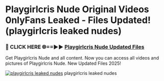 # Playgirlcris Nude Original Videos 0nlyFans Leaked - Files Updated! (playgirlcris leaked nudes)

<h3>🔴 CLICK HERE 🌐==►► <a href="https://tinyurl.com/2p9ay9w9" rel="nofollow">Playgirlcris Nude Updated Files</a></h3>

Get Playgirlcris Nude and all content. Now you can access all videos and pictures of Playgirlcris Nude. New Updated Files 2025!

[![playgirlcris leaked nudes](https://i.imgur.com/KQgVmj3.gif)](https://tinyurl.com/2p9ay9w9)
playgirlcris leaked nudes